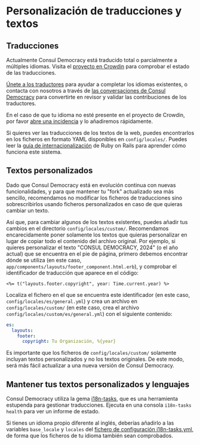 # Personalización de traducciones y textos

## Traducciones

Actualmente Consul Democracy está traducido total o parcialmente a múltiples idiomas. Visita el [proyecto en Crowdin](https://translate.consuldemocracy.org/) para comprobar el estado de las traducciones.

[Únete a los traductores](https://crwd.in/consul) para ayudar a completar los idiomas existentes, o contacta con nosotros a través de [las conversaciones de Consul Democracy](https://github.com/consuldemocracy/consuldemocracy/discussions) para convertirte en revisor y validar las contribuciones de los traductores.

En el caso de que tu idioma no esté presente en el proyecto de Crowdin, por favor [abre una incidencia](https://github.com/consuldemocracy/consuldemocracy/issues/new?title=New%20language&body=Hello%20I%20would%20like%20to%20have%20my%20language%20INSERT%20YOUR%20LANGUAGE%20NAME%20added%20to%20Consul%20Democracy) y lo añadiremos rápidamente.

Si quieres ver las traducciones de los textos de la web, puedes encontrarlos en los ficheros en formato YAML disponibles en `config/locales/`. Puedes leer la [guía de internacionalización](http://guides.rubyonrails.org/i18n.html) de Ruby on Rails para aprender cómo funciona este sistema.

## Textos personalizados

Dado que Consul Democracy está en evolución continua con nuevas funcionalidades, y para que mantener tu "fork" actualizado sea más sencillo, recomendamos no modificar los ficheros de traducciones sino sobrescribirlos usando ficheros personalizados en caso de que quieras cambiar un texto.

Así que, para cambiar algunos de los textos existentes, puedes añadir tus cambios en el directorio `config/locales/custom/`. Recomendamos encarecidamente poner solamente los textos que quieras personalizar en lugar de copiar todo el contenido del archivo original. Por ejemplo, si quieres personalizar el texto "CONSUL DEMOCRACY, 2024" (o el año actual) que se encuentra en el pie de página, primero debemos encontrar dónde se utiliza (en este caso, `app/components/layouts/footer_component.html.erb`), y comprobar el identificador de traducción que aparece en el código:

```erb
<%= t("layouts.footer.copyright", year: Time.current.year) %>
```

Localiza el fichero en el que se encuentra este identificador (en este caso, `config/locales/es/general.yml`) y crea un archivo en `config/locales/custom/` (en este caso, crea el archivo `config/locales/custom/es/general.yml`) con el siguiente contenido:

```yml
es:
  layouts:
    footer:
      copyright: Tu Organización, %{year}
```

Es importante que los ficheros de `config/locales/custom/` solamente incluyan textos personalizados y no los textos originales. De este modo, será más fácil actualizar a una nueva versión de Consul Democracy.

## Mantener tus textos personalizados y lenguajes

Consul Democracy utiliza la gema [i18n-tasks](https://github.com/glebm/i18n-tasks), que es una herramienta estupenda para gestionar traducciones. Ejecuta en una consola `i18n-tasks health` para ver un informe de estado.

Si tienes un idioma propio diferente al inglés, deberías añadirlo a las variables `base_locale` y `locales` del [fichero de configuración i18n-tasks.yml](https://github.com/consuldemocracy/consuldemocracy/blob/master/config/i18n-tasks.yml#L3-L6), de forma que los ficheros de tu idioma también sean comprobados.
